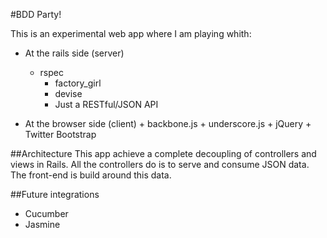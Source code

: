 #BDD Party!

This is an experimental web app where I am playing whith:

* At the rails side (server) 
	+ rspec
        + factory_girl
        + devise
        + Just a RESTful/JSON API

* At the browser side (client)
        + backbone.js
        + underscore.js
        + jQuery
        + Twitter Bootstrap

##Architecture
This app achieve a complete decoupling of controllers and views in Rails.
All the controllers do is to serve and consume JSON data. The front-end is build around this data.

##Future integrations

* Cucumber
* Jasmine


